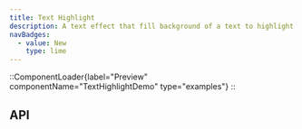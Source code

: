 ```yaml
---
title: Text Highlight
description: A text effect that fill background of a text to highlight it.
navBadges:
  - value: New
    type: lime
---
```


::ComponentLoader{label="Preview" componentName="TextHighlightDemo" type="examples"}
::

## API
